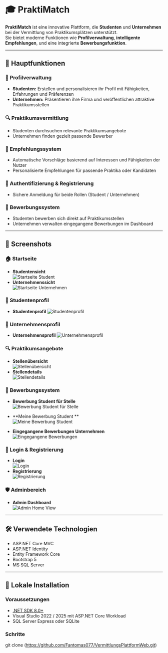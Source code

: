 # 🎓 PraktiMatch

**PraktiMatch** ist eine innovative Plattform, die **Studenten** und **Unternehmen** bei der Vermittlung von Praktikumsplätzen unterstützt.  
Sie bietet moderne Funktionen wie **Profilverwaltung**, **intelligente Empfehlungen**, und eine integrierte **Bewerbungsfunktion**.

---

## 🚀 Hauptfunktionen

### 👤 Profilverwaltung

- **Studenten:** Erstellen und personalisieren ihr Profil mit Fähigkeiten, Erfahrungen und Präferenzen
- **Unternehmen:** Präsentieren ihre Firma und veröffentlichen attraktive Praktikumsstellen

### 🔍 Praktikumsvermittlung

- Studenten durchsuchen relevante Praktikumsangebote
- Unternehmen finden gezielt passende Bewerber

### 🤖 Empfehlungssystem

- Automatische Vorschläge basierend auf Interessen und Fähigkeiten der Nutzer
- Personalisierte Empfehlungen für passende Praktika oder Kandidaten

### 🔐 Authentifizierung & Registrierung

- Sichere Anmeldung für beide Rollen (Student / Unternehmen)


### 📝 Bewerbungssystem

- Studenten bewerben sich direkt auf Praktikumsstellen
- Unternehmen verwalten eingegangene Bewerbungen im Dashboard

---

## 📸 Screenshots

### 🏠 Startseite
- **Studentensicht**  
  ![Startseite Student](images/HomePageStudent.jpeg)
- **Unternehmenssicht**  
  ![Startseite Unternehmen](images/UnternehmenSeiteView.jpeg)

### 👤 Studentenprofil
- **Studentenprofil** 
![Studentenprofil](images/StudentProfile.jpeg)


### 🏢 Unternehmensprofil
- **Unternehmensprofil** 
![Unternehmensprofil](images/CompanyInfoView.jpeg)

### 🔍 Praktikumsangebote
- **Stellenübersicht**  
  ![Stellenübersicht](images/StelleViewStudent.jpeg)
- **Stellendetails**  
  ![Stellendetails](images/StelleDetails.jpeg)

### 📝 Bewerbungssystem
- **Bewerbung Student für Stelle**  
![Bewerbung Student für Stelle](images/BewerbungStelle.jpeg)

- **Meine Bewerbung Student **  
![Meine Bewerbung Student ](images/meinebewerbung.jpeg)


- **Eingegangene Bewerbungen Unternehmen** 
![Eingegangene Bewerbungen ](images/UnternehmenEingegangeneBewerbungen.jpeg)

### 🔐 Login & Registrierung
- **Login**  
  ![Login](images/Login.jpeg)
- **Registrierung**  
  ![Registrierung](images/Register.jpeg)

### 🛡️ Adminbereich
- **Admin Dashboard**  
  ![Admin Home View](images/AdminView.jpeg)

---

## 🛠️ Verwendete Technologien

- ASP.NET Core MVC
- ASP.NET Identity
- Entity Framework Core
- Bootstrap 5
- MS SQL Server

---

## 🚧 Lokale Installation

### Voraussetzungen

- [.NET SDK 8.0+](https://dotnet.microsoft.com/en-us/download)
- Visual Studio 2022 / 2025 mit ASP.NET Core Workload
- SQL Server Express oder SQLite

### Schritte
git clone (https://github.com/Fantomas077/VermittlungsPlattformWeb.git)


